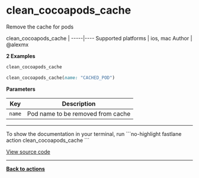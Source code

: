 # clean_cocoapods_cache


Remove the cache for pods







clean_cocoapods_cache |
-----|----
Supported platforms | ios, mac
Author | @alexmx



**2 Examples**

```ruby
clean_cocoapods_cache
```

```ruby
clean_cocoapods_cache(name: "CACHED_POD")
```





**Parameters**

Key | Description
----|------------
  `name` | Pod name to be removed from cache




<hr />
To show the documentation in your terminal, run
```no-highlight
fastlane action clean_cocoapods_cache
```

<a href="https://github.com/fastlane/fastlane/blob/master/fastlane/lib/fastlane/actions/clean_cocoapods_cache.rb" target="_blank">View source code</a>

<hr />

<a href="/actions"><b>Back to actions</b></a>
